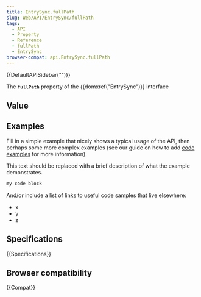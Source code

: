 ```yaml
---
title: EntrySync.fullPath
slug: Web/API/EntrySync/fullPath
tags:
  - API
  - Property
  - Reference
  - fullPath
  - EntrySync
browser-compat: api.EntrySync.fullPath
---
```

{{DefaultAPISidebar("")}}

The **`fullPath`** property of the {{domxref("EntrySync")}} interface 

## Value



## Examples

Fill in a simple example that nicely shows a typical usage of the API, then perhaps some more complex examples (see our guide on how to add [code examples](/en-US/docs/MDN/Contribute/Structures/Code_examples) for more information).

This text should be replaced with a brief description of what the example demonstrates.

```js
my code block
```

And/or include a list of links to useful code samples that live elsewhere:

*   x
*   y
*   z

## Specifications

{{Specifications}}

## Browser compatibility

{{Compat}}


